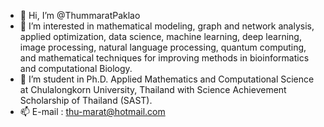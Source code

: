 - 👋 Hi, I’m @ThummaratPaklao
- 👀 I’m interested in mathematical modeling, graph and network analysis, applied optimization, data science, machine learning, deep learning, image processing, natural language processing, quantum computing, and mathematical techniques for improving methods in bioinformatics and computational Biology.
- 🌱 I’m student in Ph.D. Applied Mathematics and Computational Science at Chulalongkorn University, Thailand with Science Achievement Scholarship of Thailand (SAST). 
- 📫 E-mail : thu-marat@hotmail.com
<!---
ThummaratPaklao/ThummaratPaklao is a ✨ special ✨ repository because its `README.md` (this file) appears on your GitHub profile.
You can click the Preview link to take a look at your changes.
--->
